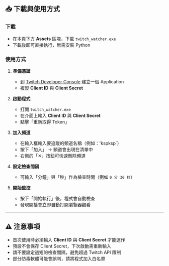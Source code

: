## 📥 下載與使用方式

### 下載
- 在本頁下方 **Assets** 區塊，下載 `twitch_watcher.exe`  
- 下載後即可直接執行，無需安裝 Python  

### 使用方式
1. **準備憑證**  
   - 到 [Twitch Developer Console](https://dev.twitch.tv/console/apps) 建立一個 Application  
   - 複製 **Client ID** 與 **Client Secret**  

2. **啟動程式**  
   - 打開 `twitch_watcher.exe`  
   - 在介面上輸入 **Client ID** 與 **Client Secret**  
   - 點擊「重新取得 Token」  

3. **加入頻道**  
   - 在輸入框輸入要追蹤的頻道名稱（例如：'kspksp`）  
   - 按下「加入」 → 頻道會出現在清單中  
   - 右側的「✕」按鈕可快速刪除頻道  

4. **設定檢查間隔**  
   - 可輸入「分鐘」與「秒」作為檢查時間（例如 `0 分 30 秒`）  

5. **開始監控**  
   - 按下「開始執行」後，程式會自動檢查  
   - 發現開播會立即自動打開瀏覽器觀看  

---

## ⚠ 注意事項
- 首次使用時必須輸入 **Client ID** 與 **Client Secret** 才能運作  
- 預設不會保存 Client Secret，下次啟動需重新輸入  
- 請不要設定過短的檢查間隔，避免超過 Twitch API 限制  
- 部分防毒軟體可能會誤判，請將程式加入白名單  
